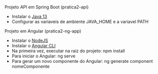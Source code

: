 Projeto API em Spring Boot (pratica2-api)
* Instalar o <a href="https://drive.google.com/open?id=1fCClMGV5BeGIiMDXSw8fFKOVkp0JIZuU">Java 13</a> 
* Configurar as variaveis de ambiente JAVA_HOME e a variavel PATH

Projeto em Angular (pratica2-ng-app)
* Instalar o <a href="https://drive.google.com/open?id=1LjHwkID8Ow9so7r6HBXWdih_3gfk6P3J">NodeJS</a>
* Instalar o <a href="https://cli.angular.io/">Angular CLI</a>
* Na primeira vez, executar na raiz do projeto:
    npm install
* Para iniciar o Angular: ng serve
* Para gerar um novo componente do Angular: ng generate component nomeComponente

